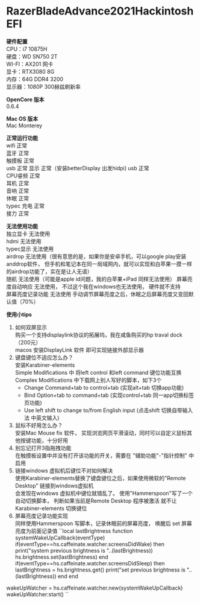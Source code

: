 # RazerBladeAdvance2021HackintoshEFI
**硬件配置**  
CPU：i7 10875H  
硬盘：WD SN750 2T  
WI-FI：AX201 网卡  
显卡：RTX3080 8G  
内存：64G DDR4 3200  
显示器：1080P 300赫兹刷新率  

**OpenCore 版本**  
0.6.4  

**Mac OS 版本**  
Mac Monterey

**正常运行功能**  
wifi   正常  
蓝牙    正常  
触摸板  正常  
usb    正常
显示    正常（安装betterDisplay 出发hidpi)
usb    正常    
CPU睿频 正常    
耳机    正常    
音响    正常    
休眠    正常      
typec 充电 正常    
接力    正常    

**无法使用功能**  
独立显卡      无法使用    
hdmi        无法使用    
typec显示    无法使用    
airdrop     无法使用（很有意思的是，如果你是安卓手机，可以google play安装anddrop软件， 但手机和笔记本在同一局域网内，就可以实现和白苹果一摸一样的airdrop功能了，实在是让人无语）      
随航         无法使用（可能是apple id问题，我的白苹果+iPad 同样无法使用） 
屏幕亮度自动响应  无法使用， 不过这个我在windows也无法使用， 硬件就不支持  
屏幕亮度记录功能  无法使用   手动调节屏幕亮度之后，休眠之后屏幕亮度又变回默认值（70%）  

**使用小tips** 
1. 如何双屏显示  
购买一个支持displaylink协议的拓展坞，我在咸鱼购买的hp traval dock（200元）  
macos 安装DisplayLink 软件 即可实现链接外部显示器
2. 键盘键位不适应怎么办？   
安装Karabiner-elements  
Simple Modifications 中 将left control 和left command 键位功能互换  
Complex Modifications 中下载网上别人写好的脚本，如下3个  
   - Change Command+tab to control+tab (实现alt+tab 切换app功能)  
   - Bind Option+tab to command+tab (实现control+tab 同一app切换标签页功能)  
   - Use left shift to change to/from English input (点击shift 切换自带输入法 中英文输入)  
3. 鼠标不好用怎么办？  
安装Mac Mouse fix 软件， 实现浏览网页平滑滚动，同时可以自定义鼠标其他按键功能，十分好用  
4. 别忘记打开3指拖拽功能    
在触摸板设置中并没有打开该功能的开关，需要在 "辅助功能"-"指针控制" 中启用  
5. 链接windows 虚拟机后键位不对如何解决  
使用Karabiner-elements替换了键盘键位之后，如果使用微软的"Remote Desktop" 链接到windows虚拟机  
会发现在windows 虚拟机中键位就错乱了。 使用"Hammerspoon"写了一个自动切换脚本， 判断如果当前是Remote Desktop 程序被激活 就不让 Karabiner-elements 切换键位  
6. 屏幕亮度记录功能实现  
同样使用Hammerspoon 写脚本，记录休眠前的屏幕亮度， 唤醒后 set 屏幕亮度为前面记录值
   ``local lastBrightness
   function systemWakeUpCallback(eventType)
   if(eventType==hs.caffeinate.watcher.screensDidWake) then
   print("system previous brightness is "..(lastBrightness))
   hs.brightness.set(lastBrightness)
   end
   if(eventType==hs.caffeinate.watcher.screensDidSleep) then
   lastBrightness = hs.brightness.get()
   print("set previous brightness is "..(lastBrightness))
   end
   end


wakeUpWatcher = hs.caffeinate.watcher.new(systemWakeUpCallback)
wakeUpWatcher:start()
``
#















